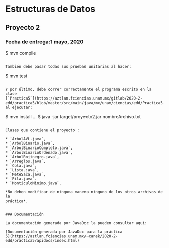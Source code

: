 Estructuras de Datos
====================

Proyecto 2
-----------------------

### Fecha de entrega:1 mayo, 2020


$ mvn compile
```

También debe pasar todas sus pruebas unitarias al hacer:

```
$ mvn test
```

Y por último, debe correr correctamente el programa escrito en la clase
[`Practica5`](https://aztlan.fciencias.unam.mx/gitlab/2020-2-edd/practica5/blob/master/src/main/java/mx/unam/ciencias/edd/Practica5.java)
al ejecutar:

```
$ mvn install
...
$ java -jar target/proyecto2.jar nombreArchivo.txt
```

Clases que contiene el proyecto :

* `ArbolAVL.java`,
* `ArbolBinario.java`,
* `ArbolBinarioCompleto.java`,
* `ArbolBinarioOrdenado.java`,
* `ArbolRojinegro.java`,
* `Arreglos.java`,
* `Cola.java`,
* `Lista.java`,
* `MeteSaca.java`, 
* `Pila.java`.
* `MonticuloMinimo.java`.

*No deben modificar de ninguna manera ninguno de los otros archivos de la
práctica*.


### Documentación

La documentación generada por JavaDoc la pueden consultar aquí:

[Documentación generada por JavaDoc para la práctica
5](https://aztlan.fciencias.unam.mx/~canek/2020-2-edd/practica5/apidocs/index.html)


